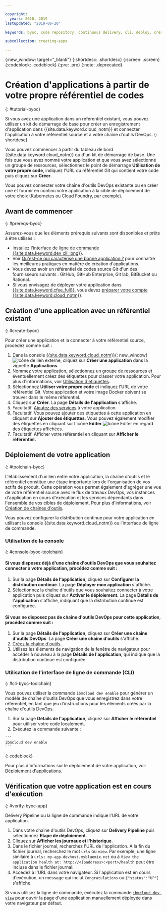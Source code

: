 ```yaml
---

copyright:
  years: 2018, 2019
lastupdated: "2019-06-20"

keywords: byoc, code repository, continuous delivery, cli, deploy, create app custom repo, custom repo, existing repo, custom code

subcollection: creating-apps

---
```


{:new_window: target="_blank"}
{:shortdesc: .shortdesc}
{:screen: .screen}
{:codeblock: .codeblock}
{:pre: .pre}
{:note: .deprecated}

# Création d'applications à partir de votre propre référentiel de codes
{: #tutorial-byoc}

Si vous avez une application dans un référentiel existant, vous pouvez utiliser un kit de démarrage de base pour créer un enregistrement d'application dans {{site.data.keyword.cloud_notm}} et connecter l'application à votre référentiel source et à votre chaîne d'outils DevOps.
{: shortdesc}

Vous pouvez commencer à partir du tableau de bord {{site.data.keyword.cloud_notm}} ou d'un kit de démarrage de base. Une fois que vous avez nommé votre application et que vous avez sélectionné un groupe de ressources, sélectionnez le point de démarrage **Utilisation de votre propre code**, indiquez l'URL du référentiel Git qui contient votre code puis cliquez sur **Créer**.

Vous pouvez connecter votre chaîne d'outils DevOps existante ou en créer une et fournir en continu votre application à la cible de déploiement de votre choix (Kubernetes ou Cloud Foundry, par exemple).

## Avant de commencer
{: #prereqs-byoc}

Assurez-vous que les éléments prérequis suivants sont disponibles et prêts à être utilisés :

 * Installez l'[interface de ligne de commande {{site.data.keyword.dev_cli_long}}](/docs/cli?topic=cloud-cli-getting-started).
 * Voir [Qu'est-ce qui caractérise une bonne application ?](/docs/apps?topic=creating-apps-best-practice) pour connaître les meilleures pratiques en matière de création d'applications.
 * Vous devez avoir un référentiel de codes source Git d'un des fournisseurs suivants : GitHub, GitHub Enterprise, Git lab, BitBucket ou Rational.
 * Si vous envisagez de déployer votre application dans [{{site.data.keyword.cfee_full}}](/docs/cloud-foundry?topic=cloud-foundry-about), vous devez [préparer votre compte {{site.data.keyword.cloud_notm}}](/docs/cloud-foundry?topic=cloud-foundry-prepare).

## Création d'une application avec un référentiel existant
{: #create-byoc}

Pour créer une application et la connecter à votre référentiel source, procédez comme suit :

1. Dans la console [{{site.data.keyword.cloud_notm}}](https://{DomainName}){: new_window} ![Icône de lien externe](../../icons/launch-glyph.svg "Icône de lien externe"), cliquez sur **Créer une application** dans la vignette **Applications**.
2. Nommez votre application, sélectionnez un groupe de ressources et éventuellement créez des étiquettes pour classer votre application. Pour plus d'informations, voir [Utilisation d'étiquettes](/docs/resources?topic=resources-tag).
3. Sélectionnez **Utiliser votre propre code** et indiquez l'URL de votre référentiel Git. Votre application et votre image Docker doivent se trouver dans le même référentiel.
4. Cliquez sur **Créer**. La page **Détails de l'application** s'affiche.
5. Facultatif. [Ajoutez des services](/docs/apps?topic=creating-apps-add-resource) à votre application.
6. Facultatif. Vous pouvez ajouter des étiquettes à cette application en cliquant sur **Ajouter des étiquettes**. Vous pouvez également modifier des étiquettes en cliquant sur l'icône **Editer** ![Icône Editer](../../icons/edit-tagging.svg) en regard des étiquettes affichées.
7. Facultatif. Afficher votre référentiel en cliquant sur **Afficher le référentiel.**

## Déploiement de votre application
{: #toolchain-byoc}

L'établissement d'un lien entre votre application, la chaîne d'outils et le référentiel constitue une étape importante lors de l'organisation de vos actifs de produit. Cette opération vous permet également d'agréger une vue de votre référentiel source avec le flux de travaux DevOps, vos instances d'application en cours d'exécution et les services dépendants dans l'ensemble de vos cibles de déploiement. Pour plus d'informations, voir [Création de chaînes d'outils](/docs/services/ContinuousDelivery?topic=ContinuousDelivery-toolchains_getting_started).

Vous pouvez configurer la distribution continue pour votre application en utilisant la console {{site.data.keyword.cloud_notm}} ou l'interface de ligne de commande.

### Utilisation de la console
{: #console-byoc-toolchain}

#### Si vous disposez déjà d'une chaîne d'outils DevOps que vous souhaitez connecter à votre application, procédez comme suit :

1. Sur la page **Détails de l'application**, cliquez sur **Configurer la distribution continue**. La page **Déployer mon application** s'affiche.
2. Sélectionnez la chaîne d'outils que vous souhaitez connecter à votre application puis cliquez sur **Activer le déploiement**. La page **Détails de l'application** s'affiche, indiquant que la distribution continue est configurée.

#### Si vous ne disposez pas de chaîne d'outils DevOps pour cette application, procédez comme suit :

1. Sur la page **Détails de l'application**, cliquez sur **Créer une chaîne d'outils DevOps**. La page **Créer une chaîne d'outils** s'affiche.
2. [Créez la chaîne d'outils](/docs/services/ContinuousDelivery?topic=ContinuousDelivery-toolchains_getting_started).
3. Utilisez les éléments de navigation de la fenêtre de navigateur pour accéder à nouveau à la page **Détails de l'application**, qui indique que la distribution continue est configurée.

### Utilisation de l'interface de ligne de commande (CLI)
{: #cli-byoc-toolchain}

Vous pouvez utiliser la commande `ibmcloud dev enable` pour générer un modèle de chaîne d'outils DevOps que vous enregistrez dans votre référentiel, en tant que jeu d'instructions pour les éléments créés par la chaîne d'outils DevOps. 

  1. Sur la page **Détails de l'application**, cliquez sur **Afficher le référentiel** pour utiliser votre code localement.
  2. Exécutez la commande suivante :
    
    ```
    ibmcloud dev enable
    ```
   {: codeblock}

Pour plus d'informations sur le déploiement de votre application, voir [Déploiement d'applications](/docs/apps?topic=creating-apps-deploying-apps).

## Vérification que votre application est en cours d'exécution
{: #verify-byoc-app}

Delivery Pipeline ou la ligne de commande indique l'URL de votre application.

1. Dans votre chaîne d'outils DevOps, cliquez sur **Delivery Pipeline** puis sélectionnez **Etape de déploiement**.
2. Cliquez sur **Afficher les journaux et l'historique**.
3. Dans le fichier journal, recherchez l'URL de l'application. A la fin du fichier journal, recherchez le mot `urls` ou `view`. Par exemple, une ligne similaire à `urls: my-app-devhost.mybluemix.net` ou à `View the application health at: http://<ipaddress>:<port>/health` peut être incluse dans le fichier journal.
4. Accédez à l'URL dans votre navigateur. Si l'application est en cours d'exécution, un message qui inclut `Congratulations` ou `{"status":"UP"}` s'affiche.

Si vous utilisez la ligne de commande, exécutez la commande [`ibmcloud dev view`](/docs/cli/idt?topic=cloud-cli-idt-cli#view) pour ouvrir la page d'une application manuellement déployée dans votre navigateur par défaut.
